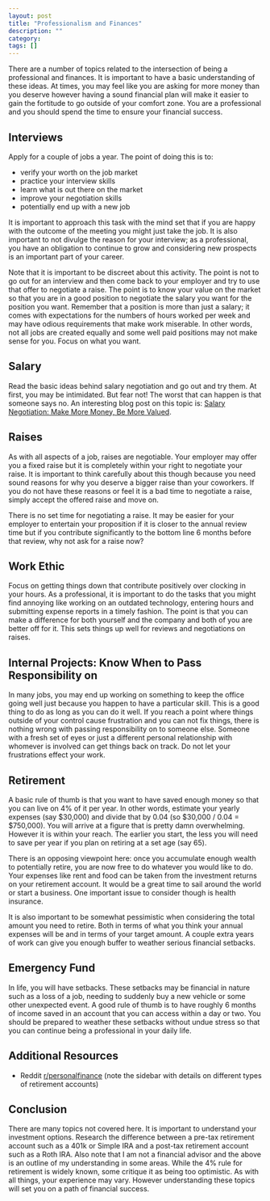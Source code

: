 ```yaml
---
layout: post
title: "Professionalism and Finances"
description: ""
category: 
tags: []
---
```


There are a number of topics related to the intersection of being a professional
and finances. It is important to have a basic understanding of these ideas. At times,
you may feel like you are asking for more money than you deserve however having a
sound financial plan will make it easier to gain the fortitude to go outside of your
comfort zone. You are a professional and you should spend the time to ensure your
financial success.

Interviews
----------

Apply for a couple of jobs a year. The point of doing this is to:

* verify your worth on the job market
* practice your interview skills
* learn what is out there on the market
* improve your negotiation skills
* potentially end up with a new job

It is important to approach this task with the mind set that if you are happy
with the outcome of the meeting you might just take the job. It is also
important to not divulge the reason for your interview; as a professional,
you have an obligation to continue to grow and considering new prospects is
an important part of your career.

Note that it is important to be discreet about this activity. The point is not to
go out for an interview and then come back to your employer and try to use that
offer to negotiate a raise. The point is to know your value on the market so
that you are in a good position to negotiate the salary you want for the position
you want. Remember that a position is more than just a salary; it comes with
expectations for the numbers of hours worked per week and may have odious
requirements that make work miserable. In other words, not all jobs are created
equally and some well paid positions may not make sense for you. Focus on what
you want.

Salary
------

Read the basic ideas behind salary negotiation and go out and try them. At first,
you may be intimidated. But fear not! The worst that can happen is that someone
says no. An interesting blog post on this topic is:
[Salary Negotiation: Make More Money, Be More Valued](http://www.kalzumeus.com/2012/01/23/salary-negotiation/).

Raises
------

As with all aspects of a job, raises are negotiable. Your employer may offer you
a fixed raise but it is completely within your right to negotiate your raise. It
is important to think carefully about this though because you need sound reasons
for why you deserve a bigger raise than your coworkers. If you do not have these
reasons or feel it is a bad time to negotiate a raise, simply accept the offered
raise and move on.

There is no set time for negotiating a raise. It may be easier for your employer
to entertain your proposition if it is closer to the annual review time but if you
contribute significantly to the bottom line 6 months before that review, why not
ask for a raise now?

Work Ethic
----------

Focus on getting things down that contribute positively over clocking in your hours.
As a professional, it is important to do the tasks that you might find annoying
like working on an outdated technology, entering hours and submitting expense reports
in a timely fashion. The point is that you can make a difference for both yourself
and the company and both of you are better off for it. This sets things up well for
reviews and negotiations on raises.

Internal Projects: Know When to Pass Responsibility on
------------------------------------------------------

In many jobs, you may end up working on something to keep the office going well
just because you happen to have a particular skill. This is a good thing to do
as long as you can do it well. If you reach a point where things outside of your
control cause frustration and you can not fix things, there is nothing wrong with
passing responsibility on to someone else. Someone with a fresh set of eyes or
just a different personal relationship with whomever is involved can get things
back on track. Do not let your frustrations effect your work.

Retirement
----------

A basic rule of thumb is that you want to have saved enough money so that you
can live on 4% of it per year. In other words, estimate your yearly expenses
(say $30,000) and divide that by 0.04 (so $30,000 / 0.04 = $750,000). You
will arrive at a figure that is pretty damn overwhelming. However it is within
your reach. The earlier you start, the less you will need to save per year
if you plan on retiring at a set age (say 65).

There is an opposing viewpoint here: once you accumulate enough wealth to
potentially retire, you are now free to do whatever you would like to do.
Your expenses like rent and food can be taken from the investment returns
on your retirement account. It would be a great time to sail around the world
or start a business. One important issue to consider though is health insurance.

It is also important to be somewhat pessimistic when considering the total amount
you need to retire. Both in terms of what you think your annual expenses will be
and in terms of your target amount. A couple extra years of work can give you
enough buffer to weather serious financial setbacks.

Emergency Fund
--------------

In life, you will have setbacks. These setbacks may be financial in nature such
as a loss of a job, needing to suddenly buy a new vehicle or some other unexpected
event. A good rule of thumb is to have roughly 6 months of income saved in an
account that you can access within a day or two. You should be prepared to weather
these setbacks without undue stress so that you can continue being a professional
in your daily life.

Additional Resources
--------------------

* Reddit [r/personalfinance](http://www.reddit.com/r/personalfinance) (note the sidebar with details on different types of retirement accounts)

Conclusion
----------

There are many topics not covered here. It is important to understand your investment
options. Research the difference between a pre-tax retirement account such as a 401k
or Simple IRA and a post-tax retirement account such as a Roth IRA. Also note that
I am not a financial advisor and the above is an outline of my understanding in some
areas. While the 4% rule for retirement is widely known, some critique it as being
too optimistic. As with all things, your experience may vary. However understanding
these topics will set you on a path of financial success.
